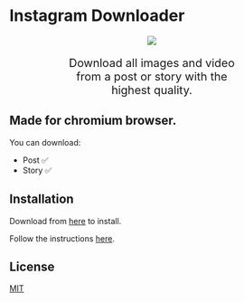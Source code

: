 # Instagram Downloader

<p align="center">
  <img src="https://raw.githubusercontent.com/misa198/instagram-images-downloader/master/public/logo128.png" align="center" />
  <p align="center" style="font-size: 20px; padding: 0 20%;">
    Download all images and video from a post or story with the highest quality.
  </p>
</p>

## Made for chromium browser.
You can download:
* Post ✅ 
* Story ✅ 

## Installation

Download from [here](https://github.com/misa198/instagram-images-downloader/releases) to install.

Follow the instructions [here](https://www.quora.com/How-do-I-install-a-chrome-extension-from-a-zip-file).

## License
[MIT](https://choosealicense.com/licenses/mit/)